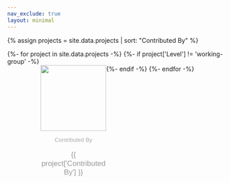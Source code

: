 ```yaml
---
nav_exclude: true
layout: minimal
---
```

<style>#projects_with_contributors {
    display: flex;
    flex-wrap: wrap;
    justify-content: center;
    & dt::after {
      content: "" !important;
    }
    & div {
      flex-basis: 16%;
    }
    & dt img {
      height: 150px;
    }
    & dt {
      text-align: center;
    }
    & dd {
      margin-left: 0;
    }
    & dd p {
      text-align: center;
    }
    & dd p:first-child {
        font-family: Arial;
        font-size: 13px;
        color: #AAAAAA;
    }
    & dd p:last-child {
        font-family: Arial;
        font-size: 17px;
        color: #999999;
    }
  }
</style>
{% assign projects = site.data.projects | sort: "Contributed By" %}
<dl id="projects_with_contributors">
{%- for project in site.data.projects -%}
{%- if project['Level'] != 'working-group' -%}
  <div>
  <dt><img src="{{ project['Logo URL'] }}" ></dt>
  <dd><p>Contributed By</p><p>{{ project['Contributed By'] }}</p></dd>
  </div>
{%- endif -%}
{%- endfor -%}
</dl>
